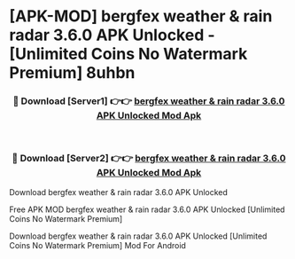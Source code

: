 # [APK-MOD] bergfex  weather & rain radar 3.6.0 APK Unlocked - [Unlimited Coins No Watermark Premium] 8uhbn



<div align="center">
<h3>🔴 Download [Server1] 👉👉 <a href="https://momento.my/?title=bergfex__weather_&_rain_radar_3.6.0_APK_Unlocked">bergfex  weather & rain radar 3.6.0 APK Unlocked Mod Apk</a></h3><br>

<h3>🔴 Download [Server2] 👉👉 <a href="https://momento.my/?title=bergfex__weather_&_rain_radar_3.6.0_APK_Unlocked">bergfex  weather & rain radar 3.6.0 APK Unlocked Mod Apk</a></h3>
</div>



Download bergfex  weather & rain radar 3.6.0 APK Unlocked 

Free APK MOD bergfex  weather & rain radar 3.6.0 APK Unlocked [Unlimited Coins No Watermark Premium]

Download bergfex  weather & rain radar 3.6.0 APK Unlocked [Unlimited Coins No Watermark Premium] Mod For Android
